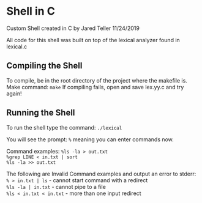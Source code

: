 # Shell in C
Custom Shell created in C by Jared Teller
11/24/2019

All code for this shell was built on top of the lexical analyzer found in lexical.c

## Compiling the Shell
To compile, be in the root directory of the project where the makefile is.
Make command: `make`
If compiling fails, open and save lex.yy.c and try again!

## Running the Shell
To run the shell type the command: `./lexical`

You will see the prompt:
`%` meaning you can enter commands now. 

Command examples:
`%ls -la > out.txt`</br>
`%grep LINE < in.txt | sort`</br>
`%ls -la >> out.txt`</br>

The following are Invalid Command examples and output an error to stderr:</br>
`% > in.txt | ls` - cannot start command with a redirect</br>
`%ls -la | in.txt` - cannot pipe to a file</br>
`%ls < in.txt < in.txt` - more than one input redirect</br>
